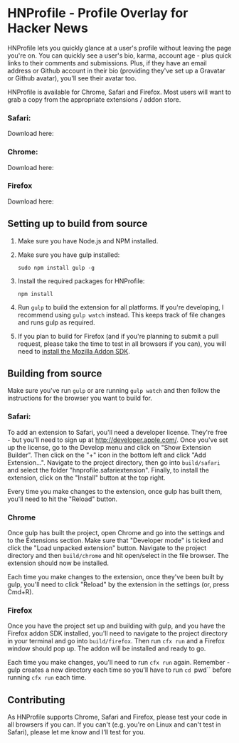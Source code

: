 # HNProfile - Profile Overlay for Hacker News

HNProfile lets you quickly glance at a user's profile without leaving the page
you're on. You can quickly see a user's bio, karma, account age - plus quick
links to their comments and submissions. Plus, if they have an email address
or Github account in their bio (providing they've set up a Gravatar or Github
avatar), you'll see their avatar too.

HNProfile is available for Chrome, Safari and Firefox. Most users will want to
grab a copy from the appropriate extensions / addon store.

### Safari:

Download here:

### Chrome:

Download here:

### Firefox

Download here:

## Setting up to build from source

1. Make sure you have Node.js and NPM installed.

1. Make sure you have gulp installed:

    `sudo npm install gulp -g`

1. Install the required packages for HNProfile:

    `npm install`

1. Run `gulp` to build the extension for all platforms. If you're developing,
  I recommend using `gulp watch` instead. This keeps track of file changes
  and runs gulp as required.

1. If you plan to build for Firefox (and if you're planning to submit a pull
  request, please take the time to test in all browsers if you can), you will
  need to [install the Mozilla Addon SDK](https://developer.mozilla.org/en-US/Add-ons/SDK/Tutorials/Installation).

## Building from source
Make sure you've run `gulp` or are running `gulp watch` and then follow the
instructions for the browser you want to build for.

### Safari:
To add an extension to Safari, you'll need a developer license. They're free -
but you'll need to sign up at http://developer.apple.com/. Once you've set up
the license, go to the Develop menu and click on "Show Extension Builder". Then
click on the "+" icon in the bottom left and click "Add Extension...". Navigate
to the project directory, then go into `build/safari` and select the folder
"hnprofile.safariextension". Finally, to install the extension, click on the
"Install" button at the top right.

Every time you make changes to the extension, once gulp has built them, you'll
need to hit the "Reload" button.

### Chrome
Once gulp has built the project, open Chrome and go into the settings and to
the Extensions section. Make sure that "Developer mode" is ticked and click the
"Load unpacked extension" button. Navigate to the project directory and then
`build/chrome` and hit open/select in the file browser. The extension should
now be installed.

Each time you make changes to the extension, once they've been built by gulp,
you'll need to click "Reload" by the extension in the settings (or, press
Cmd+R).

### Firefox
Once you have the project set up and building with gulp, and you have the
Firefox addon SDK installed, you'll need to navigate to the project directory
in your terminal and go into `build/firefox`. Then run `cfx run` and a Firefox
window should pop up. The addon will be installed and ready to go.

Each time you make changes, you'll need to run `cfx run` again. Remember - gulp
creates a new directory each time so you'll have to run `cd `pwd`` before
running `cfx run` each time.

## Contributing

As HNProfile supports Chrome, Safari and Firefox, please test your code in all
browsers if you can. If you can't (e.g. you're on Linux and can't test in
Safari), please let me know and I'll test for you.
